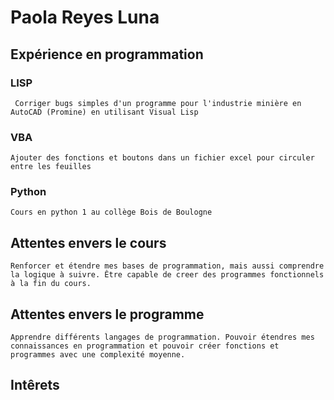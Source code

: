 # Paola Reyes Luna
## Expérience en programmation
### LISP
     Corriger bugs simples d'un programme pour l'industrie minière en AutoCAD (Promine) en utilisant Visual Lisp
### VBA
    Ajouter des fonctions et boutons dans un fichier excel pour circuler entre les feuilles
### Python
    Cours en python 1 au collège Bois de Boulogne

## Attentes envers le cours
    Renforcer et étendre mes bases de programmation, mais aussi comprendre la logique à suivre. Être capable de creer des programmes fonctionnels à la fin du cours.

## Attentes envers le programme
    Apprendre différents langages de programmation. Pouvoir étendres mes connaissances en programmation et pouvoir créer fonctions et programmes avec une complexité moyenne. 

## Intêrets